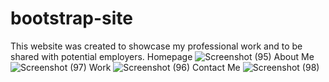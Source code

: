 # bootstrap-site
This website was created to showcase my professional work and to be shared with potential employers. 
Homepage
![Screenshot (95)](https://github.com/user-attachments/assets/c12acae7-1635-4dfa-9010-6ee25b50a6ba)
About Me
![Screenshot (97)](https://github.com/user-attachments/assets/cdc730b5-c1ae-4474-b123-36231a03c0cc)
Work
![Screenshot (96)](https://github.com/user-attachments/assets/7345d555-9606-432f-a29e-0cef9ed7b9dc)
Contact Me
![Screenshot (98)](https://github.com/user-attachments/assets/60561f15-50fe-46f0-a56d-811fbef3f0ac)
